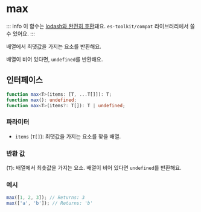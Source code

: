 # max

::: info
이 함수는 [lodash와 완전히 호환](../../../compatibility.md)돼요. `es-toolkit/compat` 라이브러리에서 쓸 수 있어요.
:::

배열에서 최댓값을 가지는 요소를 반환해요.

배열이 비어 있다면, `undefined`를 반환해요.

## 인터페이스

```typescript
function max<T>(items: [T, ...T[]]): T;
function max(): undefined;
function max<T>(items?: T[]): T | undefined;
```

### 파라미터

- `items` (`T[]`): 최댓값을 가지는 요소를 찾을 배열.

### 반환 값

(`T`): 배열에서 최솟값을 가지는 요소. 배열이 비어 있다면 `undefined`를 반환해요.

### 예시

```typescript
max([1, 2, 3]); // Returns: 3
max(['a', 'b']); // Returns: 'b'
```
